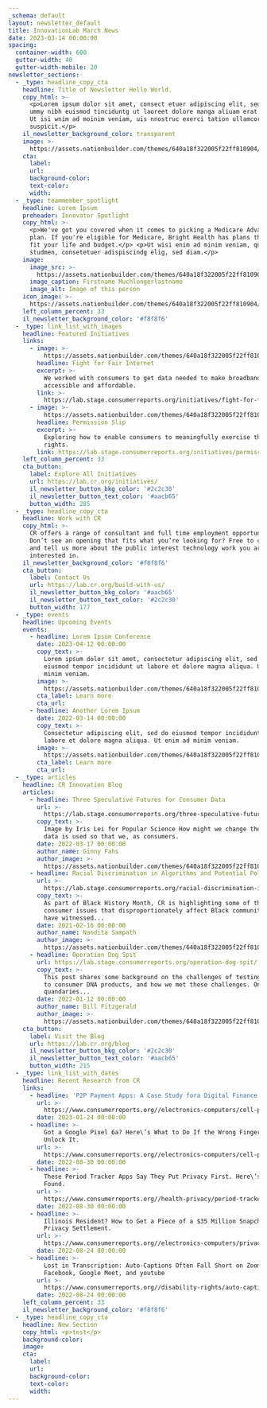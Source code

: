 ```yaml
---
_schema: default
layout: newsletter_default
title: InnovationLab March News
date: 2023-03-14 00:00:00
spacing:
  container-width: 600
  gutter-width: 40
  gutter-width-mobile: 20
newsletter_sections:
  - _type: headline_copy_cta
    headline: Title of Newsletter Hello World.
    copy_html: >-
      <p>Lorem ipsum dolor sit amet, consect etuer adipiscing elit, sed diam non
      ummy nibh euismod tinciduntg ut laoreet dolore manga aliuam erat volutpat.
      Ut isi wnim ad moinim veniam, uis nnostruc exerci tation ullamcorper
      suspicit.</p>
    il_newsletter_background_color: transparent
    image: >-
      https://assets.nationbuilder.com/themes/640a18f322005f22ff810904/attachments/original/1678460702/hero-image.gif?1678460702
    cta:
      label:
      url:
      background-color:
      text-color:
      width:
  - _type: teammember_spotlight
    headline: Lorem Ipsum
    preheader: Innovator Spotlight
    copy_html: >-
      <p>We've got you covered when it comes to picking a Medicare Advantage
      plan. If you're eligible for Medicare, Bright Health has plans that may
      fit your life and budget.</p> <p>Ut wisi enim ad minim veniam, quis no
      studmen, consetetuer adispiscindg elig, sed diam.</p>
    image:
      image_src: >-
        https://assets.nationbuilder.com/themes/640a18f322005f22ff810904/attachments/original/1678460704/spotlight-portrait.jpg?1678460704
      image_caption: Firstname Muchlongerlastname
      image_alt: Image of this person
    icon_image: >-
      https://assets.nationbuilder.com/themes/640a18f322005f22ff810904/attachments/original/1678460700/spotlight-eye.gif?1678460700
    left_column_percent: 33
    il_newsletter_background_color: '#f8f8f6'
  - _type: link_list_with_images
    headline: Featured Initiatives
    links:
      - image: >-
          https://assets.nationbuilder.com/themes/640a18f322005f22ff810904/attachments/original/1678460701/featured-initiative-1.jpg?1678460701
        headline: Fight for Fair Internet
        excerpt: >-
          We worked with consumers to get data needed to make broadband more
          accessible and affordable.
        link: >-
          https://lab.stage.consumerreports.org/initiatives/fight-for-fair-internet/
      - image: >-
          https://assets.nationbuilder.com/themes/640a18f322005f22ff810904/attachments/original/1678460701/featured-initiative-2.jpg?1678460701
        headline: Permission Slip
        excerpt: >-
          Exploring how to enable consumers to meaningfully exercise their data
          rights.
        link: https://lab.stage.consumerreports.org/initiatives/permission-slip/
    left_column_percent: 33
    cta_button:
      label: Explore All Initiatives
      url: https://lab.cr.org/initiatives/
      il_newsletter_button_bkg_color: '#2c2c30'
      il_newsletter_button_text_color: '#aacb65'
      button_width: 285
  - _type: headline_copy_cta
    headline: Work with CR
    copy_html: >-
      CR offers a range of consultant and full time employment opportunities.
      Don’t see an opening that fits what you’re looking for? Free to contact us
      and tell us more about the public interest technology work you are
      interested in.
    il_newsletter_background_color: '#f8f8f6'
    cta_button:
      label: Contact Us
      url: https://lab.cr.org/build-with-us/
      il_newsletter_button_bkg_color: '#aacb65'
      il_newsletter_button_text_color: '#2c2c30'
      button_width: 177
  - _type: events
    headline: Upcoming Events
    events:
      - headline: Lorem Ipsum Conference
        date: 2023-04-12 00:00:00
        copy_text: >-
          Lorem ipsum dolor sit amet, consectetur adipiscing elit, sed do
          eiusmod tempor incididunt ut labore et dolore magna aliqua. Ut enim ad
          minim veniam.
        image: >-
          https://assets.nationbuilder.com/themes/640a18f322005f22ff810904/attachments/original/1678460701/event-image-fpo.jpg?1678460701
        cta_label: Learn more
        cta_url:
      - headline: Another Lorem Ipsum
        date: 2022-03-14 00:00:00
        copy_text: >-
          Consectetur adipiscing elit, sed do eiusmod tempor incididunt ut
          labore et dolore magna aliqua. Ut enim ad minim veniam.
        image: >-
          https://assets.nationbuilder.com/themes/640a18f322005f22ff810904/attachments/original/1678460701/event-image-fpo.jpg?1678460701
        cta_label: Learn more
        cta_url:
  - _type: articles
    headline: CR Innovation Blog
    articles:
      - headline: Three Speculative Futures for Consumer Data
        url: >-
          https://lab.stage.consumerreports.org/three-speculative-futures-for-consumer-data/
        copy_text: >-
          Image by Iris Lei for Popular Science How might we change the way our
          data is used so that we, as consumers.
        date: 2022-03-17 00:00:00
        author_name: Ginny Fahs
        author_image: >-
          https://assets.nationbuilder.com/themes/640a18f322005f22ff810904/attachments/original/1678460700/profile-pic-ginny-fahs.png?1678460700
      - headline: Racial Discrimination in Algorithms and Potential Policy Solutions
        url: >-
          https://lab.stage.consumerreports.org/racial-discrimination-in-algorithms-and-potential-policy-solutions/
        copy_text: >-
          As part of Black History Month, CR is highlighting some of the
          consumer issues that disproportionately affect Black communities. We
          have witnessed...
        date: 2021-02-16 00:00:00
        author_name: Nandita Sampath
        author_image: >-
          https://assets.nationbuilder.com/themes/640a18f322005f22ff810904/attachments/original/1678460700/profile-pic-nandita-sampath.png?1678460700
      - headline: Operation Dog Spit
        url: https://lab.stage.consumerreports.org/operation-dog-spit/
        copy_text: >-
          This post shares some background on the challenges of testing direct
          to consumer DNA products, and how we met these challenges. One of the
          quandaries...
        date: 2022-01-12 00:00:00
        author_name: Bill Fitzgerald
        author_image: >-
          https://assets.nationbuilder.com/themes/640a18f322005f22ff810904/attachments/original/1678460699/profile-pic-bill-fitzgerald.png?1678460699
    cta_button:
      label: Visit the Blog
      url: https://lab.cr.org/blog
      il_newsletter_button_bkg_color: '#2c2c30'
      il_newsletter_button_text_color: '#aacb65'
      button_width: 215
  - _type: link_list_with_dates
    headline: Recent Research from CR
    links:
      - headline: 'P2P Payment Apps: A Case Study fora Digital Finance Standard'
        url: >-
          https://www.consumerreports.org//electronics-computers/cell-phones/google-pixel-6a-wrong-fingerprint-can-unlock-a2538109870/
        date: 2023-01-24 00:00:00
      - headline: >-
          Got a Google Pixel 6a? Here\’s What to Do If the Wrong Fingerprint Can
          Unlock It.
        url: >-
          https://www.consumerreports.org//electronics-computers/cell-phones/google-pixel-6a-wrong-fingerprint-can-unlock-a2538109870/
        date: 2022-08-30 00:00:00
      - headline: >-
          These Period Tracker Apps Say They Put Privacy First. Here\’s What We
          Found.
        url: >-
          https://www.consumerreports.org//health-privacy/period-tracker-apps-privacy-a2278134145/
        date: 2022-08-30 00:00:00
      - headline: >-
          Illinois Resident? How to Get a Piece of a $35 Million Snapchat
          Privacy Settlement.
        url: >-
          https://www.consumerreports.org//electronics-computers/privacy/illinois-resident-how-to-get-a-piece-of-snapchat-settlement-a5298947670/
        date: 2022-08-24 00:00:00
      - headline: >-
          Lost in Transcription: Auto-Captions Often Fall Short on Zoom,
          Facebook, Google Meet, and youtube
        url: >-
          https://www.consumerreports.org//disability-rights/auto-captions-often-fall-short-on-zoom-facebook-and-others-a9742392879/
        date: 2022-08-24 00:00:00
    left_column_percent: 33
    il_newsletter_background_color: '#f8f8f6'
  - _type: headline_copy_cta
    headline: New Section
    copy_html: <p>test</p>
    background-color:
    image:
    cta:
      label:
      url:
      background-color:
      text-color:
      width:
---
```

